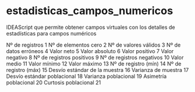# estadisticas_campos_numericos
IDEAScript que permite obtener campos virtuales con los detalles de estadísticas para campos numéricos

Nº de registros 1 
Nº de elementos cero 2 
Nº de valores válidos 3 
Nº de datos erróneos 4 
Valor neto 5 
Valor absoluto 6 
Valor positivo 7 
Valor negativo 8 
Nº de registros positivos 9 
Nº de registros negativos 10 
Valor medio 11 
Valor mínimo 12 
Valor máximo 13 
Nº de registro (mín) 14 
Nº de registro (máx) 15 
Desvío estándar de la muestra 16 
Varianza de muestra 17 
Desvío estándar poblacional 18 
Varianza poblacional 19 
Asimetría poblacional 20 
Curtosis poblacional 21 

